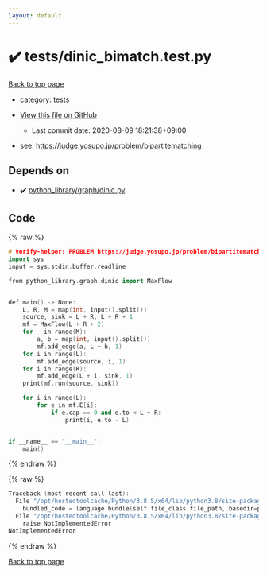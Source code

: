 ```yaml
---
layout: default
---
```


<!-- mathjax config similar to math.stackexchange -->
<script type="text/javascript" async
  src="https://cdnjs.cloudflare.com/ajax/libs/mathjax/2.7.5/MathJax.js?config=TeX-MML-AM_CHTML">
</script>
<script type="text/x-mathjax-config">
  MathJax.Hub.Config({
    TeX: { equationNumbers: { autoNumber: "AMS" }},
    tex2jax: {
      inlineMath: [ ['$','$'] ],
      processEscapes: true
    },
    "HTML-CSS": { matchFontHeight: false },
    displayAlign: "left",
    displayIndent: "2em"
  });
</script>

<script type="text/javascript" src="https://cdnjs.cloudflare.com/ajax/libs/jquery/3.4.1/jquery.min.js"></script>
<script src="https://cdn.jsdelivr.net/npm/jquery-balloon-js@1.1.2/jquery.balloon.min.js" integrity="sha256-ZEYs9VrgAeNuPvs15E39OsyOJaIkXEEt10fzxJ20+2I=" crossorigin="anonymous"></script>
<script type="text/javascript" src="../../assets/js/copy-button.js"></script>
<link rel="stylesheet" href="../../assets/css/copy-button.css" />


# :heavy_check_mark: tests/dinic_bimatch.test.py

<a href="../../index.html">Back to top page</a>

* category: <a href="../../index.html#b61a6d542f9036550ba9c401c80f00ef">tests</a>
* <a href="{{ site.github.repository_url }}/blob/master/tests/dinic_bimatch.test.py">View this file on GitHub</a>
    - Last commit date: 2020-08-09 18:21:38+09:00


* see: <a href="https://judge.yosupo.jp/problem/bipartitematching">https://judge.yosupo.jp/problem/bipartitematching</a>


## Depends on

* :heavy_check_mark: <a href="../../library/python_library/graph/dinic.py.html">python_library/graph/dinic.py</a>


## Code

<a id="unbundled"></a>
{% raw %}
```cpp
# verify-helper: PROBLEM https://judge.yosupo.jp/problem/bipartitematching
import sys
input = sys.stdin.buffer.readline

from python_library.graph.dinic import MaxFlow


def main() -> None:
    L, R, M = map(int, input().split())
    source, sink = L + R, L + R + 1
    mf = MaxFlow(L + R + 2)
    for _ in range(M):
        a, b = map(int, input().split())
        mf.add_edge(a, L + b, 1)
    for i in range(L):
        mf.add_edge(source, i, 1)
    for i in range(R):
        mf.add_edge(L + i, sink, 1)
    print(mf.run(source, sink))

    for i in range(L):
        for e in mf.E[i]:
            if e.cap == 0 and e.to < L + R:
                print(i, e.to - L)


if __name__ == "__main__":
    main()

```
{% endraw %}

<a id="bundled"></a>
{% raw %}
```cpp
Traceback (most recent call last):
  File "/opt/hostedtoolcache/Python/3.8.5/x64/lib/python3.8/site-packages/onlinejudge_verify/docs.py", line 349, in write_contents
    bundled_code = language.bundle(self.file_class.file_path, basedir=pathlib.Path.cwd())
  File "/opt/hostedtoolcache/Python/3.8.5/x64/lib/python3.8/site-packages/onlinejudge_verify/languages/python.py", line 67, in bundle
    raise NotImplementedError
NotImplementedError

```
{% endraw %}

<a href="../../index.html">Back to top page</a>


